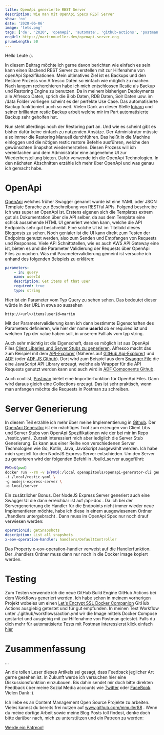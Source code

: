 ```yaml
---
title: OpenApi generierte REST Server
description: Wie man mit OpenApi Specs REST Server
show: 'no'
date: '2020-06-06'
image: 'lets.png'
tags: ['de', '2020', 'openApi', 'automate', 'github-actions', 'postman']
engUrl: https://martinmueller.dev/openapi-server-eng
pruneLength: 50
---
```


Hello Leute :).

In diesem Beitrag möchte ich gerne davon berichten wie einfach es sein kann einen Backend REST Server zu erstellen mit zur Hilfenahme von openApi Spezifikationen. Mein ultimatives Ziel ist es Backups und den Restore Prozess von Alfresco Daten so einfach wie möglich zu machen. Nach langem recherchieren habe ich mich entschlossen [Restic](https://github.com/restic/restic) als Backup und Restoring Engine zu benutzen. Da in meinem bisherigen Deployments alle Alfresco Daten, sprich die Blob Daten, RDB Daten, Solr Daten usw. im /data Folder vorliegen scheint es der perfekte Use Case. Das automatisierte Backup funktioniert auch so weit. Vielen Dank an dieser Stelle [lobaro](https://github.com/lobaro/restic-backup-docker) und seiner brillianten restic Backup arbeit welche mir im Part automatisierte Backup sehr geholfen hat. 

Nun steht allerdings noch der Restoring part an. Und wie es scheint gibt es bisher dafür keine einfach zu nutzenden Ansätze. Der Administrator müsste also immer die Restoring Manuell durchführen. Das heißt in die Machine einloggen und die nötigen restic restore Befehle ausführen, welche den gewünschten Snapshot wiederherstellen. Diesen Prozess will ich vereinfachen und dem Administrator eine angenehme UI zur Wiederherstellung bieten. Dafür verwende ich die OpenApi Technologien. In den nächsten Abschnitten erzähle ich mehr über OpenApi und was genau ich gemacht habe.

# OpenApi
[OpenApi](https://swagger.io/docs/specification/about/) welches früher Swagger genannt wurde ist eine YAML oder JSON Template Sprache zur Beschreibung von RESTful APIs. Folgend beschreibe ich was super an OpenApi ist. Erstens eigenen sich die Templates extrem gut als Dokumentation über die API selber, da aus dem Template eine schick aussehende HTML UI generiert werden kann, welche die API Endpoints sehr gut beschreibt. Eine solche UI ist im Titelbild dieses Blogposts zu sehen. Noch genialer ist die UI kann direkt zum Testen der Endpoints genutzt werden, also zum Senden und Empfangen von Requests und Responses. Viele API Schnittstellen, wie es auch AWS API Gateway eine ist, bieten es and die Parameter Validierung der Requests über OpenApi Files zu machen. Was mit Parametervalidierung gemeint ist versuche ich anhand des folgenden Beispiels zu erklären:

```YAML
parameters:
    - in: query
    name: userId
    description: Get items of that user
    required: true
    type: string
```

Hier ist ein Parameter vom Typ Query zu sehen sehen. Das bedeutet dieser würde in der URL in etwa so aussehen
```
http://<url>/items?userId=martin
```

Mit der Parametervalidierung kann ich dann bestimmte Eigenschaften des Parameters definieren, wie hier der name **userId** ob er required ist und welchen Typ der value haben soll, in unserem Fall als vom typ string.

Auch sehr mächtig ist die Eigenschaft, dass es möglich ist aus OpenApi Files [Client Libaries und Server Stubs zu generieren](https://swagger.io/tools/swagger-codegen/). Alfresco macht das zum Beispiel mit dem [API-Explorer](https://api-explorer.alfresco.com/api-explorer/) (Näheres auf [GitHub Api-Explorer](https://github.com/Alfresco/rest-api-explorer)) und [ADF](https://www.alfresco.com/abn/adf/) (oder [ADF JS Github](https://github.com/Alfresco/alfresco-js-api)). Dort wird zum Beispiel aus dem [Swagger File](https://github.com/Alfresco/rest-api-explorer/blob/master/src/main/webapp/definitions/alfresco-core.yaml) die eine JavaScript API Library erzeugt, welche als Wrapper für die API Requests genutzt werden kann und auch wird in [ADF Components Github](https://github.com/Alfresco/alfresco-ng2-components).

Auch cool ist, [Postman](https://www.postman.com/automated-testing) bietet eine Importierfunktion für OpenApi Files. Dann wird daraus gleich eine Collections erzeugt. Das ist sehr praktisch, wenn man anfangen möchte die Requests in Postman zu schreiben.

# Server Generierung
In diesem Teil erzähle ich mehr über meine Implementierung in [Github](https://github.com/mmuller88/restic-backup-restore-docker/). Der [OpenApi Generator](https://github.com/OpenAPITools/openapi-generator-cli) ist ein mächtiges Tool zum erzeugen von Client Libs und Server Stubs von OpenApi Spezifikationen wie der bei mir im Repo ./restic.yaml . Zurzeit interessiert mich aber lediglich die Server Stub Generierung. Es kann aus einer Reihe von verschiedenen Server Technologien wie Go, Kotlin, Java, JavaScript ausgewählt werden. Ich habe mich speziell für den NodeJS Express Server entschieden. Um den Server zu generieren wird der folgenden Befehl in ./build_server ausgeführt:

```BASH
PWD=$(pwd)
docker run --rm -v ${PWD}:/local openapitools/openapi-generator-cli generate \
-i /local/restic.yaml \
-g nodejs-express-server \
-o local/server
```

Ein zusätzlicher Bonus. Der NodeJS Express Server generiert auch eine Swagger UI die dann erreichbar ist auf /api-doc . Da ich bei der Servergenerierung die Handler für die Endpoints nicht immer wieder neue Implementieren möchte, habe ich diese in einem ausgewiesenem Ordner ./handlers untergebracht . Dann muss im OpenApi Spec nur noch drauf verwiesen werden:

```YAML
operationId: getSnapshots
description: List all snapshots
x-eov-operation-handler: handlers/DefaultController
```

Das Property x-eov-operation-handler verweist auf die Handlerfunktion. Der ./handlers Ordner muss dann nur noch in die Docker Image kopiert werden.

# Testing
Zum Testen verwende ich die neue GitHub Build Engine GitHub Actions bei dem Workflows generiert werden. Ich habe schon in meinem vorherigen Projekt wobeies um einen [Let's Encrypt SSL Docker Companion](https://martinmueller.dev/alf-lets-encrypt-eng) GitHub Actions ausgiebig getestet und für gut empfunden. In meinen Test Workflow unter ./.github/workflows/action.yml wir die Image mittels Docker Compose gestartet und ausgiebig mit zur Hilfenahme von Postman getestet. Falls du dich mehr für automatisierte Tests mit Postman interessierst klick einfach [hier](https://martinmueller.dev/tags/postman)


# Zusammenfassung
...

An die tollen Leser dieses Artikels sei gesagt, dass Feedback jeglicher Art gerne gesehen ist. In Zukunft werde ich versuchen hier eine Diskussionsfunktion einzubauen. Bis dahin sendet mir doch bitte direkten Feedback über meine Sozial Media accounts wie [Twitter](https://twitter.com/MartinMueller_) oder [FaceBook](https://www.facebook.com/martin.muller.10485). Vielen Dank :).

Ich liebe es an Content Management Open Source Projekte zu arbeiten. Vieles kannst du bereits frei nutzen auf www.github.com/mmuller88 . Wenn du meine dortige Arbeit sowie meine Blog Posts toll findest, denke doch bitte darüber nach, mich zu unterstützen und ein Patreon zu werden:

<a href="https://www.patreon.com/bePatron?u=29010217" data-patreon-widget-type="become-patron-button">Werde ein Patreon!</a><script async src="https://c6.patreon.com/becomePatronButton.bundle.js"></script>